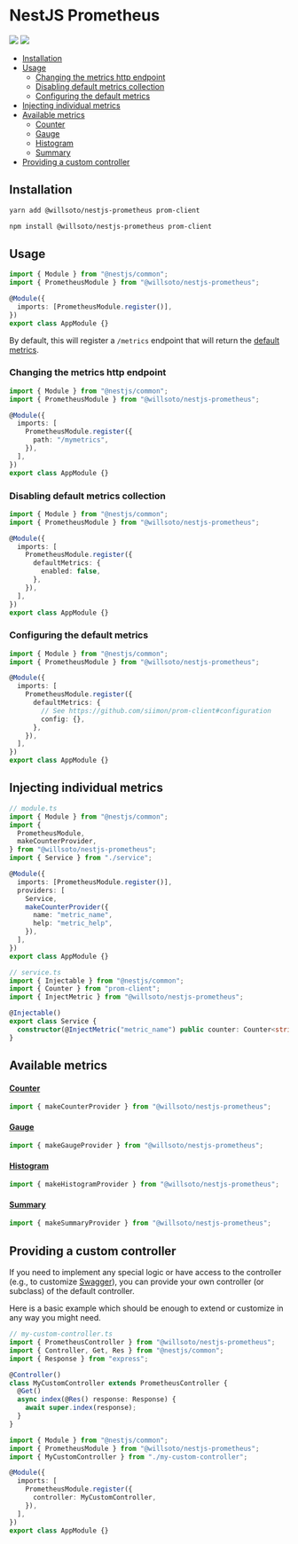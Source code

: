 # NestJS Prometheus

![](https://github.com/willsoto/nestjs-prometheus/workflows/tests/badge.svg)
![](https://github.com/willsoto/nestjs-prometheus/workflows/docs/badge.svg)

<!-- toc -->

- [Installation](#installation)
- [Usage](#usage)
  - [Changing the metrics http endpoint](#changing-the-metrics-http-endpoint)
  - [Disabling default metrics collection](#disabling-default-metrics-collection)
  - [Configuring the default metrics](#configuring-the-default-metrics)
- [Injecting individual metrics](#injecting-individual-metrics)
- [Available metrics](#available-metrics)
  - [Counter](#counter)
  - [Gauge](#gauge)
  - [Histogram](#histogram)
  - [Summary](#summary)
- [Providing a custom controller](#providing-a-custom-controller)

<!-- tocstop -->

## Installation

```bash
yarn add @willsoto/nestjs-prometheus prom-client
```

```bash
npm install @willsoto/nestjs-prometheus prom-client
```

## Usage

```typescript
import { Module } from "@nestjs/common";
import { PrometheusModule } from "@willsoto/nestjs-prometheus";

@Module({
  imports: [PrometheusModule.register()],
})
export class AppModule {}
```

By default, this will register a `/metrics` endpoint that will return the [default metrics](https://github.com/siimon/prom-client#default-metrics).

### Changing the metrics http endpoint

```typescript
import { Module } from "@nestjs/common";
import { PrometheusModule } from "@willsoto/nestjs-prometheus";

@Module({
  imports: [
    PrometheusModule.register({
      path: "/mymetrics",
    }),
  ],
})
export class AppModule {}
```

### Disabling default metrics collection

```typescript
import { Module } from "@nestjs/common";
import { PrometheusModule } from "@willsoto/nestjs-prometheus";

@Module({
  imports: [
    PrometheusModule.register({
      defaultMetrics: {
        enabled: false,
      },
    }),
  ],
})
export class AppModule {}
```

### Configuring the default metrics

```typescript
import { Module } from "@nestjs/common";
import { PrometheusModule } from "@willsoto/nestjs-prometheus";

@Module({
  imports: [
    PrometheusModule.register({
      defaultMetrics: {
        // See https://github.com/siimon/prom-client#configuration
        config: {},
      },
    }),
  ],
})
export class AppModule {}
```

## Injecting individual metrics

```typescript
// module.ts
import { Module } from "@nestjs/common";
import {
  PrometheusModule,
  makeCounterProvider,
} from "@willsoto/nestjs-prometheus";
import { Service } from "./service";

@Module({
  imports: [PrometheusModule.register()],
  providers: [
    Service,
    makeCounterProvider({
      name: "metric_name",
      help: "metric_help",
    }),
  ],
})
export class AppModule {}
```

```typescript
// service.ts
import { Injectable } from "@nestjs/common";
import { Counter } from "prom-client";
import { InjectMetric } from "@willsoto/nestjs-prometheus";

@Injectable()
export class Service {
  constructor(@InjectMetric("metric_name") public counter: Counter<string>) {}
}
```

## Available metrics

#### [Counter](https://github.com/siimon/prom-client#counter)

```typescript
import { makeCounterProvider } from "@willsoto/nestjs-prometheus";
```

#### [Gauge](https://github.com/siimon/prom-client#gauge)

```typescript
import { makeGaugeProvider } from "@willsoto/nestjs-prometheus";
```

#### [Histogram](https://github.com/siimon/prom-client#histogram)

```typescript
import { makeHistogramProvider } from "@willsoto/nestjs-prometheus";
```

#### [Summary](https://github.com/siimon/prom-client#summary)

```typescript
import { makeSummaryProvider } from "@willsoto/nestjs-prometheus";
```

## Providing a custom controller

If you need to implement any special logic or have access to the controller (e.g., to customize [Swagger](https://docs.nestjs.com/openapi/introduction)),
you can provide your own controller (or subclass) of the default controller.

Here is a basic example which should be enough to extend or customize in any way you might need.

```typescript
// my-custom-controller.ts
import { PrometheusController } from "@willsoto/nestjs-prometheus";
import { Controller, Get, Res } from "@nestjs/common";
import { Response } from "express";

@Controller()
class MyCustomController extends PrometheusController {
  @Get()
  async index(@Res() response: Response) {
    await super.index(response);
  }
}
```

```typescript
import { Module } from "@nestjs/common";
import { PrometheusModule } from "@willsoto/nestjs-prometheus";
import { MyCustomController } from "./my-custom-controller";

@Module({
  imports: [
    PrometheusModule.register({
      controller: MyCustomController,
    }),
  ],
})
export class AppModule {}
```
